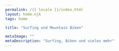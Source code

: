 ```yaml
---
permalink: /{{ locale }}/index.html
layout: home.njk
tags: home

title: "Surfing und Mountain Biken"

metaImage: ""
metaDescription: "Surfing, Biken und vieles mehr"
---
```


